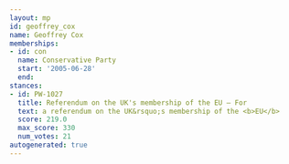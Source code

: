 ```yaml
---
layout: mp
id: geoffrey_cox
name: Geoffrey Cox
memberships:
- id: con
  name: Conservative Party
  start: '2005-06-28'
  end: 
stances:
- id: PW-1027
  title: Referendum on the UK's membership of the EU — For
  text: a referendum on the UK&rsquo;s membership of the <b>EU</b>
  score: 219.0
  max_score: 330
  num_votes: 21
autogenerated: true
---
```

